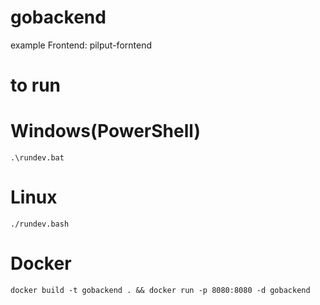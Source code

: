 # gobackend
example Frontend: pilput-forntend

# to run 
# **Windows(PowerShell)**
	.\rundev.bat
# **Linux**
	./rundev.bash
# **Docker**
	docker build -t gobackend . && docker run -p 8080:8080 -d gobackend

